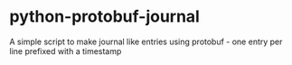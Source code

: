 # python-protobuf-journal
A simple script to make journal like entries using protobuf - one entry per line prefixed with a timestamp
